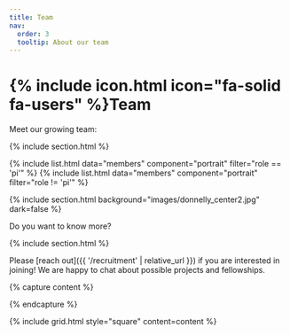 ```yaml
---
title: Team
nav:
  order: 3
  tooltip: About our team
---
```


# {% include icon.html icon="fa-solid fa-users" %}Team

Meet our growing team:

{% include section.html %}

{% include list.html data="members" component="portrait" filter="role == 'pi'" %}
{% include list.html data="members" component="portrait" filter="role != 'pi'" %}

{% include section.html background="images/donnelly_center2.jpg" dark=false %}

Do you want to know more?

{% include section.html %}

Please [reach out]({{ '/recruitment' | relative_url }}) if you are interested in joining! We are happy to chat about possible projects and fellowships. 

{% capture content %}

{% endcapture %}

{% include grid.html style="square" content=content %}
